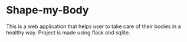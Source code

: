 # Shape-my-Body
This is a web application that helps user to take care of their bodies in a healthy way. Project is made using flask and sqlite.


